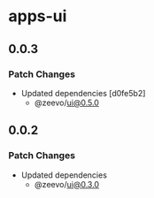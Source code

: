 # apps-ui

## 0.0.3

### Patch Changes

- Updated dependencies [d0fe5b2]
  - @zeevo/ui@0.5.0

## 0.0.2

### Patch Changes

- Updated dependencies
  - @zeevo/ui@0.3.0
